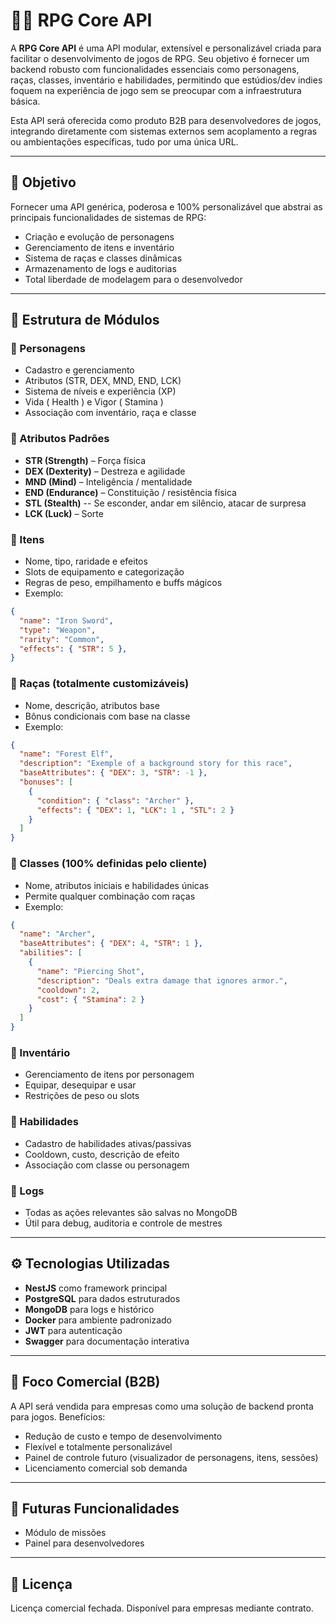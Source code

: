 
# 🧙‍♂️ RPG Core API

A **RPG Core API** é uma API modular, extensível e personalizável criada para facilitar o desenvolvimento de jogos de RPG. Seu objetivo é fornecer um backend robusto com funcionalidades essenciais como personagens, raças, classes, inventário e habilidades, permitindo que estúdios/dev indies foquem na experiência de jogo sem se preocupar com a infraestrutura básica.

Esta API será oferecida como produto B2B para desenvolvedores de jogos, integrando diretamente com sistemas externos sem acoplamento a regras ou ambientações específicas, tudo por uma única URL.

---

## 🎯 Objetivo

Fornecer uma API genérica, poderosa e 100% personalizável que abstrai as principais funcionalidades de sistemas de RPG:

- Criação e evolução de personagens
- Gerenciamento de itens e inventário
- Sistema de raças e classes dinâmicas
- Armazenamento de logs e auditorias
- Total liberdade de modelagem para o desenvolvedor

---

## 🔧 Estrutura de Módulos

### 🔹 Personagens
- Cadastro e gerenciamento
- Atributos (STR, DEX, MND, END, LCK)
- Sistema de níveis e experiência (XP)
- Vida ( Health ) e Vigor ( Stamina )
- Associação com inventário, raça e classe

### 🔹 Atributos Padrões
- **STR (Strength)** – Força física
- **DEX (Dexterity)** – Destreza e agilidade
- **MND (Mind)** – Inteligência / mentalidade
- **END (Endurance)** – Constituição / resistência física
- **STL (Stealth)** -- Se esconder, andar em silêncio, atacar de surpresa
- **LCK (Luck)** – Sorte

### 🔹 Itens
- Nome, tipo, raridade e efeitos
- Slots de equipamento e categorização
- Regras de peso, empilhamento e buffs mágicos
- Exemplo:
```json
{
  "name": "Iron Sword",
  "type": "Weapon",
  "rarity": "Common",
  "effects": { "STR": 5 },
}
```

### 🔹 Raças (totalmente customizáveis)
- Nome, descrição, atributos base
- Bônus condicionais com base na classe
- Exemplo:
```json
{
  "name": "Forest Elf",
  "description": "Exemple of a background story for this race",
  "baseAttributes": { "DEX": 3, "STR": -1 },
  "bonuses": [
    {
      "condition": { "class": "Archer" },
      "effects": { "DEX": 1, "LCK": 1 , "STL": 2 }
    }
  ]
}
```

### 🔹 Classes (100% definidas pelo cliente)
- Nome, atributos iniciais e habilidades únicas
- Permite qualquer combinação com raças
- Exemplo:
```json
{
  "name": "Archer",
  "baseAttributes": { "DEX": 4, "STR": 1 },
  "abilities": [
    {
      "name": "Piercing Shot",
      "description": "Deals extra damage that ignores armor.",
      "cooldown": 2,
      "cost": { "Stamina": 2 }
    }
  ]
}
```

### 🔹 Inventário
- Gerenciamento de itens por personagem
- Equipar, desequipar e usar
- Restrições de peso ou slots

### 🔹 Habilidades
- Cadastro de habilidades ativas/passivas
- Cooldown, custo, descrição de efeito
- Associação com classe ou personagem

### 🔹 Logs
- Todas as ações relevantes são salvas no MongoDB
- Útil para debug, auditoria e controle de mestres

---

## ⚙️ Tecnologias Utilizadas

- **NestJS** como framework principal
- **PostgreSQL** para dados estruturados
- **MongoDB** para logs e histórico
- **Docker** para ambiente padronizado
- **JWT** para autenticação
- **Swagger** para documentação interativa

---

## 🔐 Foco Comercial (B2B)

A API será vendida para empresas como uma solução de backend pronta para jogos. Benefícios:

- Redução de custo e tempo de desenvolvimento
- Flexível e totalmente personalizável
- Painel de controle futuro (visualizador de personagens, itens, sessões)
- Licenciamento comercial sob demanda

---

## 📌 Futuras Funcionalidades

- Módulo de missões
- Painel para desenvolvedores

---

## 📄 Licença

Licença comercial fechada. Disponível para empresas mediante contrato.
